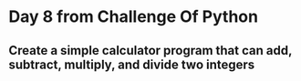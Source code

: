 
# Day 8 from Challenge Of Python

## Create a simple calculator program that can add, subtract, multiply, and divide two integers

